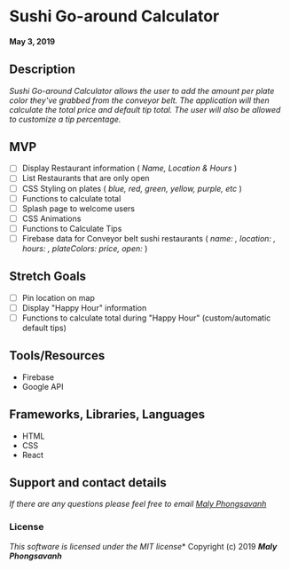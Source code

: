 # Sushi Go-around Calculator
#### May 3, 2019

## Description

_Sushi Go-around Calculator allows the user to add the amount per plate color they've grabbed from the conveyor belt. The application will then calculate the total price and default tip total. The user will also be allowed to customize a tip percentage._

## MVP

- [ ] Display Restaurant information ( _Name, Location & Hours_ )
- [ ] List Restaurants that are only open
- [ ] CSS Styling on plates ( _blue, red, green, yellow, purple, etc_ )
- [ ] Functions to calculate total
- [ ] Splash page to welcome users
- [ ] CSS Animations
- [ ] Functions to Calculate Tips
- [ ] Firebase data for Conveyor belt sushi restaurants ( _name: , location: , hours: , plateColors: price, open:_ )

## Stretch Goals

- [ ] Pin location on map
- [ ] Display "Happy Hour" information
- [ ] Functions to calculate total during "Happy Hour" (custom/automatic default tips)

## Tools/Resources

* Firebase
* Google API

## Frameworks, Libraries, Languages

* HTML
* CSS
* React

## Support and contact details

_If there are any questions please feel free to email [Maly Phongsavanh](mailto:maly@maly.dev)_


### License
_This software is licensed under the MIT license_*
Copyright (c) 2019 **_Maly Phongsavanh_**
